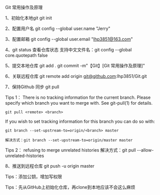 Git 常用操作及原理

1、初始化本地git
  git init

2、配置用户名
  git config --global user.name "Jerry"

3、配置邮箱
  git config --global user.email "lhp3851@163.com"

4、git status 查看仓库状态
  支持中文文件名：git config --global core.quotepath false

5、提交本地仓库
  git add .
  git commit -m"【Git】[Git 常用操作及原理]"

6、关联远程仓库
  git remote add origin git@github.com:lhp3851/Git.git

7、保持Github 同步
  git pull

  Tips 1：
  There is no tracking information for the current branch.
  Please specify which branch you want to merge with.
  See git-pull(1) for details.

    git pull <remote> <branch>

  If you wish to set tracking information for this branch you can do so with:

    git branch --set-upstream-to=origin/<branch> master

    解决方式：git branch --set-upstream-to=origin/master master

  Tips 2：
    refusing to merge unrelated histories
    解决方式：git pull --allow-unrelated-histories

8、推送到远程仓库
  git push -u origin master

  Tips：添加公钥，增加写权限


Tips：先从GitHub上初始化仓库，再clone到本地应该不会这么麻烦

